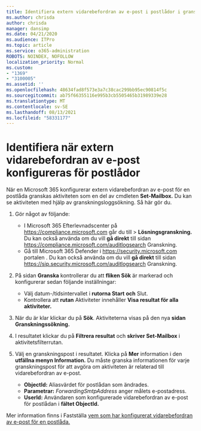 ```yaml
---
title: Identifiera extern vidarebefordran av e-post i postlådor i granskningsloggar
ms.author: chrisda
author: chrisda
manager: dansimp
ms.date: 04/21/2020
ms.audience: ITPro
ms.topic: article
ms.service: o365-administration
ROBOTS: NOINDEX, NOFOLLOW
localization_priority: Normal
ms.custom:
- "1369"
- "3100005"
ms.assetid: ''
ms.openlocfilehash: 48634fad8f573e3a7c38cac299bb95ec90814f5c
ms.sourcegitcommit: ab75f66355116e995b3cb5505465b31989339e28
ms.translationtype: MT
ms.contentlocale: sv-SE
ms.lasthandoff: 08/13/2021
ms.locfileid: "58331177"
---
```

# <a name="identify-when-external-email-forwarding-is-configured-on-mailboxes"></a>Identifiera när extern vidarebefordran av e-post konfigureras för postlådor

När en Microsoft 365 konfigurerar extern vidarebefordran av e-post för en postlåda granskas aktiviteten som en del av cmdleten **Set-Mailbox.** Du kan se aktiviteten med hjälp av granskningsloggsökning. Så här gör du.

1. Gör något av följande:
   - I Microsoft 365 Efterlevnadscenter på <https://compliance.microsoft.com> går du till  \> **Lösningsgranskning.** Du kan också använda om du vill **gå direkt** till sidan <https://compliance.microsoft.com/auditlogsearch> Granskning.
   - Gå till Microsoft 365 Defender i <https://security.microsoft.com> portalen .  Du kan också använda om du vill **gå direkt** till sidan <https://sip.security.microsoft.com/auditlogsearch> Granskning.

2. På sidan **Granska** kontrollerar du att **fliken Sök** är markerad och konfigurerar sedan följande inställningar:
   - Välj datum-/tidsintervallet i **rutorna Start** **och** Slut.
   - Kontrollera att **rutan** Aktiviteter innehåller **Visa resultat för alla aktiviteter.**

3. När du är klar klickar du på **Sök**. Aktiviteterna visas på den nya **sidan Granskningssökning.**

4. I resultatet klickar du på **Filtrera resultat** och **skriver Set-Mailbox** i aktivitetsfilterrutan.

5. Välj en granskningspost i resultatet. Klicka på **Mer** information i den **utfällna menyn Information.** Du måste granska informationen för varje granskningspost för att avgöra om aktiviteten är relaterad till vidarebefordran av e-post.

   - **ObjectId:** Aliasvärdet för postlådan som ändrades.
   - **Parametrar:** _ForwardingSmtpAddress_ anger målets e-postadress.
   - **UserId:** Användaren som konfigurerade vidarebefordran av e-post för postlådan i **fältet ObjectId.**

Mer information finns i Fastställa [vem som har konfigurerat vidarebefordran av e-post för en postlåda.](https://docs.microsoft.com/microsoft-365/compliance/auditing-troubleshooting-scenarios#determine-who-set-up-email-forwarding-for-a-mailbox)

